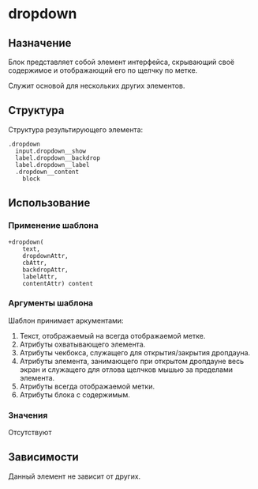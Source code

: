 # dropdown

## Назначение

Блок представляет собой элемент интерфейса, скрывающий своё содержимое и отображающий его по щелчку по метке.

Служит основой для нескольких других элементов.

## Структура

Структура результирующего элемента:

    .dropdown
      input.dropdown__show
      label.dropdown__backdrop
      label.dropdown__label
      .dropdown__content
        block

## Использование

### Применение шаблона
    +dropdown(
        text,
        dropdownAttr,
        cbAttr,
        backdropAttr,
        labelAttr,
        contentAttr) content

### Аргументы шаблона

Шаблон принимает аркументами:

1. Текст, отображаемый на всегда отображаемой метке.
2. Атрибуты охватывающего элемента.
3. Атрибуты чекбокса, служащего для открытия/закрытия дропдауна.
4. Атрибуты элемента, занимающего при открытом дропдауне весь экран и служащего для отлова щелчков мышью за пределами элемента.
5. Атрибуты всегда отображаемой метки.
6. Атрибуты блока с содержимым.

### Значения

Отсутствуют

## Зависимости

Данный элемент не зависит от других.